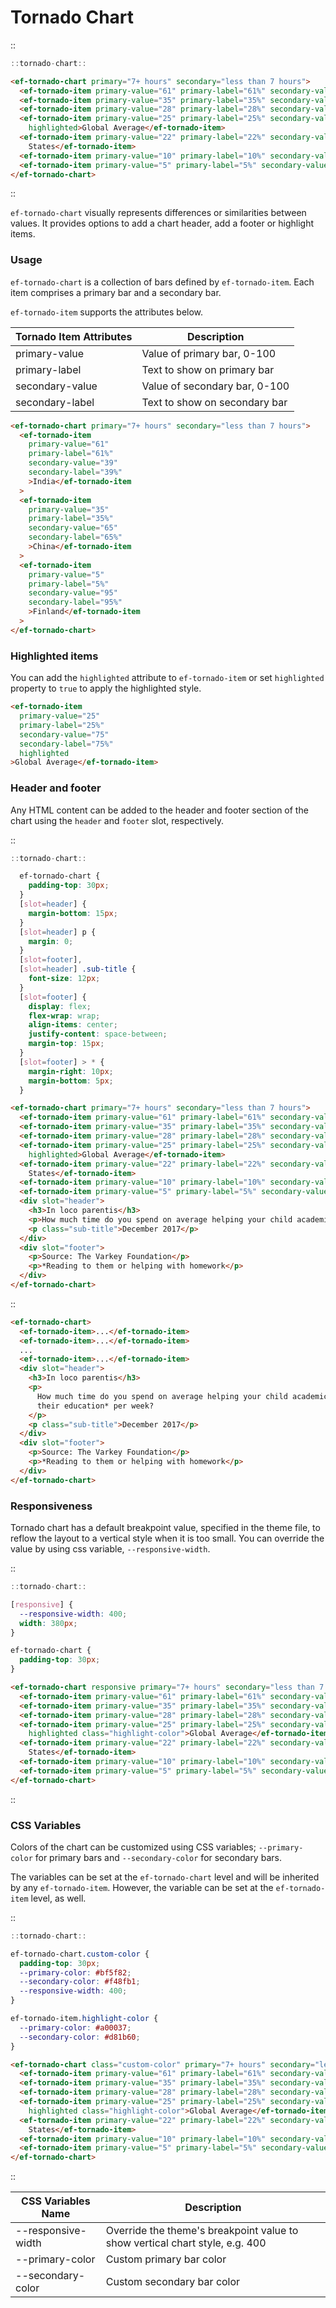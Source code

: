 <!--
type: page
title: Tornado Chart
location: ./elements/tornado-chart
layout: default
-->

# Tornado Chart

::
```javascript
::tornado-chart::
```
```html
<ef-tornado-chart primary="7+ hours" secondary="less than 7 hours">
  <ef-tornado-item primary-value="61" primary-label="61%" secondary-value="39" secondary-label="39%">India</ef-tornado-item>
  <ef-tornado-item primary-value="35" primary-label="35%" secondary-value="65" secondary-label="65%">China</ef-tornado-item>
  <ef-tornado-item primary-value="28" primary-label="28%" secondary-value="72" secondary-label="72%">Thailand</ef-tornado-item>
  <ef-tornado-item primary-value="25" primary-label="25%" secondary-value="75" secondary-label="75%"
    highlighted>Global Average</ef-tornado-item>
  <ef-tornado-item primary-value="22" primary-label="22%" secondary-value="78" secondary-label="78%">United
    States</ef-tornado-item>
  <ef-tornado-item primary-value="10" primary-label="10%" secondary-value="90" secondary-label="90%">Britain</ef-tornado-item>
  <ef-tornado-item primary-value="5" primary-label="5%" secondary-value="95" secondary-label="95%">Finland</ef-tornado-item>
</ef-tornado-chart>
```
::

`ef-tornado-chart` visually represents differences or similarities between values. It provides options to add a chart header, add a footer or highlight items.

### Usage
`ef-tornado-chart` is a collection of bars defined by `ef-tornado-item`. Each item comprises a primary bar and a secondary bar.

`ef-tornado-item` supports the attributes below.

| Tornado Item Attributes | Description                   |
| ----------------------- | ----------------------------- |
| primary-value           | Value of primary bar, 0-100   |
| primary-label           | Text to show on primary bar   |
| secondary-value         | Value of secondary bar, 0-100 |
| secondary-label         | Text to show on secondary bar |

```html
<ef-tornado-chart primary="7+ hours" secondary="less than 7 hours">
  <ef-tornado-item
    primary-value="61"
    primary-label="61%"
    secondary-value="39"
    secondary-label="39%"
    >India</ef-tornado-item
  >
  <ef-tornado-item
    primary-value="35"
    primary-label="35%"
    secondary-value="65"
    secondary-label="65%"
    >China</ef-tornado-item
  >
  <ef-tornado-item
    primary-value="5"
    primary-label="5%"
    secondary-value="95"
    secondary-label="95%"
    >Finland</ef-tornado-item
  >
</ef-tornado-chart>
```

### Highlighted items
You can add the `highlighted` attribute to `ef-tornado-item` or set `highlighted` property to `true` to apply the highlighted style.

```html
<ef-tornado-item
  primary-value="25"
  primary-label="25%"
  secondary-value="75"
  secondary-label="75%"
  highlighted
>Global Average</ef-tornado-item>
```

### Header and footer

Any HTML content can be added to the header and footer section of the chart using the `header` and `footer` slot, respectively.

::
```javascript
::tornado-chart::
```
```css
  ef-tornado-chart {
    padding-top: 30px;
  }
  [slot=header] {
    margin-bottom: 15px;
  }
  [slot=header] p {
    margin: 0;
  }
  [slot=footer],
  [slot=header] .sub-title {
    font-size: 12px;
  }
  [slot=footer] {
    display: flex;
    flex-wrap: wrap;
    align-items: center;
    justify-content: space-between;
    margin-top: 15px;
  }
  [slot=footer] > * {
    margin-right: 10px;
    margin-bottom: 5px;
  }
```
```html
<ef-tornado-chart primary="7+ hours" secondary="less than 7 hours">
  <ef-tornado-item primary-value="61" primary-label="61%" secondary-value="39" secondary-label="39%">India</ef-tornado-item>
  <ef-tornado-item primary-value="35" primary-label="35%" secondary-value="65" secondary-label="65%">China</ef-tornado-item>
  <ef-tornado-item primary-value="28" primary-label="28%" secondary-value="72" secondary-label="72%">Singapore</ef-tornado-item>
  <ef-tornado-item primary-value="25" primary-label="25%" secondary-value="75" secondary-label="75%"
    highlighted>Global Average</ef-tornado-item>
  <ef-tornado-item primary-value="22" primary-label="22%" secondary-value="78" secondary-label="78%">United
    States</ef-tornado-item>
  <ef-tornado-item primary-value="10" primary-label="10%" secondary-value="90" secondary-label="90%">Britain</ef-tornado-item>
  <ef-tornado-item primary-value="5" primary-label="5%" secondary-value="95" secondary-label="95%">Finland</ef-tornado-item>
  <div slot="header">
    <h3>In loco parentis</h3>
    <p>How much time do you spend on average helping your child academically with their education* per week?</p>
    <p class="sub-title">December 2017</p>
  </div>
  <div slot="footer">
    <p>Source: The Varkey Foundation</p>
    <p>*Reading to them or helping with homework</p>
  </div>
</ef-tornado-chart>
```
::

```html
<ef-tornado-chart>
  <ef-tornado-item>...</ef-tornado-item>
  <ef-tornado-item>...</ef-tornado-item>
  ...
  <ef-tornado-item>...</ef-tornado-item>
  <div slot="header">
    <h3>In loco parentis</h3>
    <p>
      How much time do you spend on average helping your child academically with
      their education* per week?
    </p>
    <p class="sub-title">December 2017</p>
  </div>
  <div slot="footer">
    <p>Source: The Varkey Foundation</p>
    <p>*Reading to them or helping with homework</p>
  </div>
</ef-tornado-chart>
```

### Responsiveness

Tornado chart has a default breakpoint value, specified in the theme file, to reflow the layout to a vertical style when it is too small. You can override the value by using css variable, `--responsive-width`.

::
```javascript
::tornado-chart::
```
```css
[responsive] {
  --responsive-width: 400;
  width: 380px;
}

ef-tornado-chart {
  padding-top: 30px;
}
```
```html
<ef-tornado-chart responsive primary="7+ hours" secondary="less than 7 hours">
  <ef-tornado-item primary-value="61" primary-label="61%" secondary-value="39" secondary-label="39%">India</ef-tornado-item>
  <ef-tornado-item primary-value="35" primary-label="35%" secondary-value="65" secondary-label="65%">China</ef-tornado-item>
  <ef-tornado-item primary-value="28" primary-label="28%" secondary-value="72" secondary-label="72%">Singapore</ef-tornado-item>
  <ef-tornado-item primary-value="25" primary-label="25%" secondary-value="75" secondary-label="75%"
    highlighted class="highlight-color">Global Average</ef-tornado-item>
  <ef-tornado-item primary-value="22" primary-label="22%" secondary-value="78" secondary-label="78%">United
    States</ef-tornado-item>
  <ef-tornado-item primary-value="10" primary-label="10%" secondary-value="90" secondary-label="90%">Britain</ef-tornado-item>
  <ef-tornado-item primary-value="5" primary-label="5%" secondary-value="95" secondary-label="95%">Finland</ef-tornado-item>
</ef-tornado-chart>
```
::



### CSS Variables

Colors of the chart can be customized using CSS variables; `--primary-color` for primary bars and `--secondary-color` for secondary bars.

The variables can be set at the `ef-tornado-chart` level and will be inherited by any `ef-tornado-item`. However, the variable can be set at the `ef-tornado-item` level, as well.

::
```javascript
::tornado-chart::
```
```css
ef-tornado-chart.custom-color {
  padding-top: 30px;
  --primary-color: #bf5f82;
  --secondary-color: #f48fb1;
  --responsive-width: 400;
}

ef-tornado-item.highlight-color {
  --primary-color: #a00037;
  --secondary-color: #d81b60;
}
```
```html
<ef-tornado-chart class="custom-color" primary="7+ hours" secondary="less than 7 hours">
  <ef-tornado-item primary-value="61" primary-label="61%" secondary-value="39" secondary-label="39%">India</ef-tornado-item>
  <ef-tornado-item primary-value="35" primary-label="35%" secondary-value="65" secondary-label="65%">China</ef-tornado-item>
  <ef-tornado-item primary-value="28" primary-label="28%" secondary-value="72" secondary-label="72%">Singapore</ef-tornado-item>
  <ef-tornado-item primary-value="25" primary-label="25%" secondary-value="75" secondary-label="75%"
    highlighted class="highlight-color">Global Average</ef-tornado-item>
  <ef-tornado-item primary-value="22" primary-label="22%" secondary-value="78" secondary-label="78%">United
    States</ef-tornado-item>
  <ef-tornado-item primary-value="10" primary-label="10%" secondary-value="90" secondary-label="90%">Britain</ef-tornado-item>
  <ef-tornado-item primary-value="5" primary-label="5%" secondary-value="95" secondary-label="95%">Finland</ef-tornado-item>
</ef-tornado-chart>
```
::

| CSS Variables Name | Description                                                                  |
| ------------------ | ---------------------------------------------------------------------------- |
| --responsive-width | Override the theme's breakpoint value to show vertical chart style, e.g. 400 |
| --primary-color    | Custom primary bar color                                                     |
| --secondary-color  | Custom secondary bar color                                                   |
